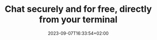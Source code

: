 ---
title: "Chat securely and for free, directly from your terminal"
description: "Our homepage"
lead: "WasChat is a free and open source chat application made in Go for the terminal based on the WebSoket protocol, and made by an individual, not a millionaire monopoly."
date: 2023-09-07T16:33:54+02:00
lastmod: 2023-09-07T16:33:54+02:00
draft: false
seo:
  title: "WasChat | Home" # custom title (optional)
  description: "WasChat is a decentralized, free and open-source chat app based on the WebSocket protocol that runs on the terminal" # custom description (recommended)
  canonical: "" # custom canonical URL (optional)
  robots: "" # custom robot tags (optional)
---